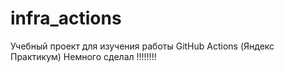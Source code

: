 # infra_actions
Учебный проект для изучения работы GitHub Actions (Яндекс Практикум)
Немного сделал !!!!!!!!